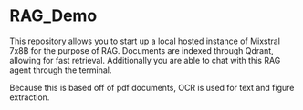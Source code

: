 # RAG_Demo
This repository allows you to start up a local hosted instance of Mixstral 7x8B for the purpose of RAG.
Documents are indexed through Qdrant, allowing for fast retrieval.
Additionally you are able to chat with this RAG agent through the terminal.

Because this is based off of pdf documents, OCR is used for text and figure extraction.